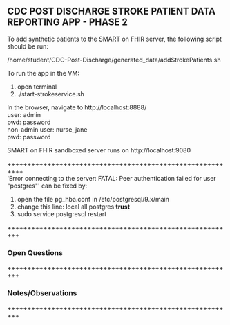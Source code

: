 ## CDC POST DISCHARGE STROKE PATIENT DATA REPORTING APP - PHASE 2

To add synthetic patients to the SMART on FHIR server, the following script should be run:

/home/student/CDC-Post-Discharge/generated_data/addStrokePatients.sh 

To run the app in the VM:  
1.   open terminal
2.   ./start-strokeservice.sh

In the browser, navigate to  http://localhost:8888/  
user: admin  
pwd: password  
non-admin user: nurse_jane  
pwd: password

SMART on FHIR sandboxed server runs on http://localhost:9080  

++++++++++++++++++++++++++++++++++++++++++++++++++++++++++  
'Error connecting to the server: FATAL:  Peer authentication failed for user "postgres"' can be fixed by:
1. open the file pg_hba.conf in /etc/postgresql/9.x/main
2. change this line: local   all postgres  **trust**
3. sudo service postgresql restart

+++++++++++++++++++++++++++++++++++++++++++++++++++++++++  
### Open Questions   

+++++++++++++++++++++++++++++++++++++++++++++++++++++++++
### Notes/Observations #

+++++++++++++++++++++++++++++++++++++++++++++++++++++++++  

	
	
